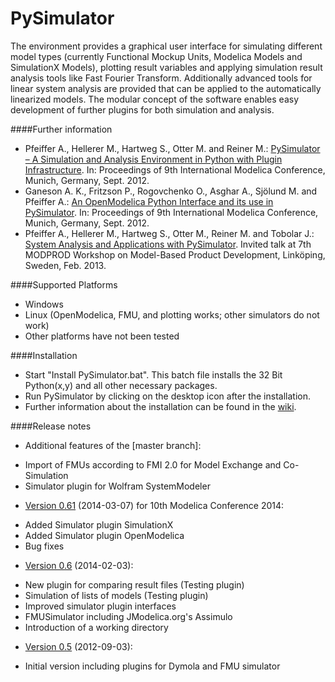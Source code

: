 PySimulator
===========

The environment provides a graphical user interface for simulating different
model types (currently Functional Mockup Units, Modelica Models and SimulationX
Models), plotting result variables and applying simulation result analysis tools
like Fast Fourier Transform. Additionally advanced tools for linear system
analysis are provided that can be applied to the automatically linearized models.
The modular concept of the software enables easy development of further plugins
for both simulation and analysis.

####Further information
 * Pfeiffer A., Hellerer M., Hartweg S., Otter M. and Reiner M.: [PySimulator – A Simulation and Analysis Environment in Python with Plugin Infrastructure](http:/www.ep.liu.se/ecp/076/053/ecp12076053.pdf). In: Proceedings of 9th International Modelica Conference, Munich, Germany, Sept. 2012.
 * Ganeson A. K., Fritzson P., Rogovchenko O., Asghar A., Sjölund M. and Pfeiffer A.: [An OpenModelica Python Interface and its use in PySimulator](http:/www.ep.liu.se/ecp/076/054/ecp12076054.pdf). In: Proceedings of 9th International Modelica Conference, Munich, Germany, Sept. 2012.
 * Pfeiffer A., Hellerer M., Hartweg S., Otter M., Reiner M. and Tobolar J.: [System Analysis and Applications
with PySimulator](http:www.modprod.liu.se/modprod2013-program/1.456422/modprod2013-day2-talk05a-AndreasPfeiffer.pdf). Invited talk at 7th MODPROD Workshop on Model-Based Product Development, Linköping, Sweden, Feb. 2013.

####Supported Platforms
* Windows
* Linux (OpenModelica, FMU, and plotting works; other simulators do not work)
* Other platforms have not been tested

####Installation
* Start "Install PySimulator.bat". This batch file installs the 32 Bit Python(x,y) and all other necessary packages.
* Run PySimulator by clicking on the desktop icon after the installation.
* Further information about the installation can be found in the [wiki](../../wiki/Installation).

####Release notes

* Additional features of the [master branch]:
 - Import of FMUs according to FMI 2.0 for Model Exchange and Co-Simulation
 - Simulator plugin for Wolfram SystemModeler

* [Version 0.61](https://github.com/PySimulator/PySimulator/archive/0.61.zip) (2014-03-07) for 10th Modelica Conference 2014:
 - Added Simulator plugin SimulationX
 - Added Simulator plugin OpenModelica
 - Bug fixes

* [Version 0.6](https://github.com/PySimulator/PySimulator/archive/0.6.zip) (2014-02-03):
 - New plugin for comparing result files (Testing plugin)
 - Simulation of lists of models (Testing plugin)
 - Improved simulator plugin interfaces
 - FMUSimulator including JModelica.org's Assimulo
 - Introduction of a working directory

* [Version 0.5](https://github.com/PySimulator/PySimulator/archive/0.5.zip) (2012-09-03):
 - Initial version including plugins for Dymola and FMU simulator
